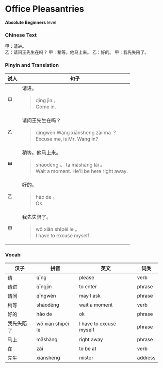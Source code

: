 # Office Pleasantries
**Absolute Beginners** level
### Chinese Text
甲：请进。<br />乙：请问王先生在吗？
甲：稍等。他马上来。
乙：好的。
甲：我先失陪了。

### Pinyin and Translation
|说人|句子|
|----|----|
|甲|请进。<blockquote>qǐng jìn 。<br />Come in.</blockquote>|
|乙|请问王先生在吗？<blockquote>qǐngwèn Wáng xiānsheng zài ma ？<br />Excuse me, is Mr. Wang in?</blockquote>|
|甲|稍等。他马上来。<blockquote>shāoděng 。 tā mǎshàng lái 。<br />Wait a moment. He'll be here right away.</blockquote>|
|乙|好的。<blockquote>hǎo de 。<br />Ok.</blockquote>|
|甲|我先失陪了。<blockquote>wǒ xiān shīpéi le 。<br />I have to excuse myself.</blockquote>|
### Vocab
|汉子|拼音|英文|词类|
|----|----|----|----|
|请|qǐng|please|verb|
|请进|qǐngjìn|to enter|phrase|
|请问|qǐngwèn|may I ask|phrase|
|稍等|shāoděng|wait a moment|verb|
|好的|hǎo de|ok|phrase|
|我先失陪了|wǒ xiān shīpéi le|I have to excuse myself|phrase|
|马上|mǎshàng|right away|phrase|
|在|zài|to be at|verb|
|先生|xiānshēng|mister|address|